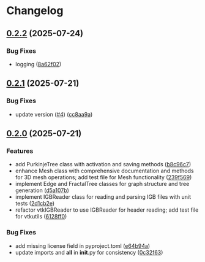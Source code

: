 # Changelog

## [0.2.2](https://github.com/ricardogr07/PurkinjeUV/compare/v0.2.1...v0.2.2) (2025-07-24)


### Bug Fixes

* logging ([8a62f02](https://github.com/ricardogr07/PurkinjeUV/commit/8a62f028d93c78e34e323336d6edba7e3450b6e8))

## [0.2.1](https://github.com/ricardogr07/PurkinjeUV/compare/v0.2.0...v0.2.1) (2025-07-21)


### Bug Fixes

* update version ([#4](https://github.com/ricardogr07/PurkinjeUV/issues/4)) ([cc8aa9a](https://github.com/ricardogr07/PurkinjeUV/commit/cc8aa9a8b341d88d298309d8c55893b0cfee79f9))

## [0.2.0](https://github.com/ricardogr07/PurkinjeUV/compare/v0.1.0...v0.2.0) (2025-07-21)


### Features

* add PurkinjeTree class with activation and saving methods ([b8c96c7](https://github.com/ricardogr07/PurkinjeUV/commit/b8c96c75b56ac2a339052b41bd3cf9af10cb7714))
* enhance Mesh class with comprehensive documentation and methods for 3D mesh operations; add test file for Mesh functionality ([239f569](https://github.com/ricardogr07/PurkinjeUV/commit/239f5691d220c1abe8ebbde5af3f23192b5bc5b3))
* implement Edge and FractalTree classes for graph structure and tree generation ([d5a107b](https://github.com/ricardogr07/PurkinjeUV/commit/d5a107b8ccfb901f09d1b8887e5d52b3ad8e8c95))
* implement IGBReader class for reading and parsing IGB files with unit tests ([2d1cb2e](https://github.com/ricardogr07/PurkinjeUV/commit/2d1cb2e3f1fbeb787828c35a0d6b94c94da840a0))
* refactor vtkIGBReader to use IGBReader for header reading; add test file for vtkutils ([6128ff0](https://github.com/ricardogr07/PurkinjeUV/commit/6128ff0d4cd0d051d8d247774c6c6bf95e68047e))


### Bug Fixes

* add missing license field in pyproject.toml ([e64b94a](https://github.com/ricardogr07/PurkinjeUV/commit/e64b94a8631e64ca35cab93d8a4bf8dda1903e78))
* update imports and __all__ in __init__.py for consistency ([0c32f63](https://github.com/ricardogr07/PurkinjeUV/commit/0c32f63ec62c68f164f77a72b6ea3c698275a631))
